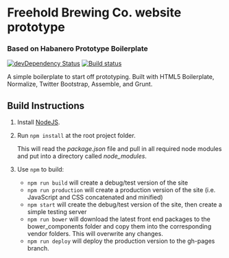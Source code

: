 # Freehold Brewing Co. website prototype

### Based on Habanero Prototype Boilerplate

[![devDependency Status](https://david-dm.org/habaneroconsulting/habanero-prototype-boilerplate/dev-status.svg)](https://david-dm.org/habaneroconsulting/habanero-prototype-boilerplate#info=devDependencies) [![Build status](https://travis-ci.org/habaneroconsulting/habanero-prototype-boilerplate.svg)](http://travis-ci.org/habaneroconsulting/habanero-prototype-boilerplate)

A simple boilerplate to start off prototyping. Built with HTML5 Boilerplate, Normalize, Twitter Bootstrap, Assemble, and Grunt.

## Build Instructions

1. Install [NodeJS](http://nodejs.org/).

2. Run `npm install` at the root project folder.

    This will read the *package.json* file and pull in all required node modules and put into a directory called *node_modules*.

3. Use `npm` to build:

    - `npm run build` will create a debug/test version of the site
    - `npm run production` will create a production version of the site (i.e. JavaScript and CSS concatenated and minified)
    - `npm start` will create the debug/test version of the site, then create a simple testing server
    - `npm run bower` will download the latest front end packages to the bower_components folder and copy them into the corresponding vendor folders. This will overwrite any changes.
    - `npm run deploy` will deploy the production version to the gh-pages branch.
